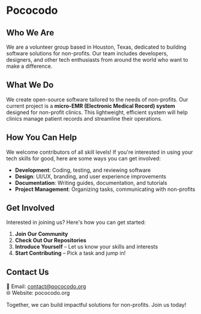 # **Pococodo**  

## **Who We Are**  
We are a volunteer group based in Houston, Texas, dedicated to building software solutions for non-profits. Our team includes developers, designers, and other tech enthusiasts from around the world who want to make a difference.  

## **What We Do**  
We create open-source software tailored to the needs of non-profits. Our current project is a **micro-EMR (Electronic Medical Record) system** designed for non-profit clinics. This lightweight, efficient system will help clinics manage patient records and streamline their operations.  

## **How You Can Help**  
We welcome contributors of all skill levels! If you're interested in using your tech skills for good, here are some ways you can get involved:  
- **Development**: Coding, testing, and reviewing software  
- **Design**: UI/UX, branding, and user experience improvements  
- **Documentation**: Writing guides, documentation, and tutorials  
- **Project Management**: Organizing tasks, communicating with non-profits  

## **Get Involved**  
Interested in joining us? Here's how you can get started:  
1. **Join Our Community**
2. **Check Out Our Repositories**
3. **Introduce Yourself** – Let us know your skills and interests  
4. **Start Contributing** – Pick a task and jump in!  

## **Contact Us**  
📧 Email: contact@pococodo.org  
🌐 Website: pococodo.org
 
Together, we can build impactful solutions for non-profits. Join us today!  
